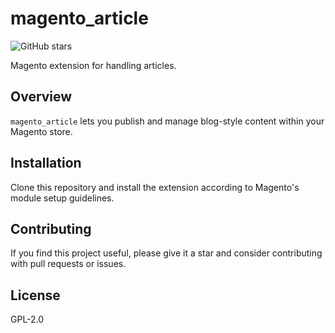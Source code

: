 # magento_article

![GitHub stars](https://img.shields.io/github/stars/yourusername/magento_article?style=social)

Magento extension for handling articles.

## Overview
`magento_article` lets you publish and manage blog-style content within your Magento store.

## Installation
Clone this repository and install the extension according to Magento's module setup guidelines.

## Contributing
If you find this project useful, please give it a star and consider contributing with pull requests or issues.

## License
GPL-2.0
